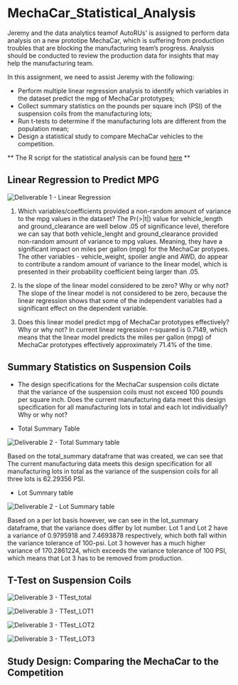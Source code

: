 # MechaCar_Statistical_Analysis

Jeremy and the data analytics teamof AutoRUs' is assigned to perform data analysis on a new prototipe MechaCar, which is suffering from production troubles that are blocking the manufacturing team’s progress.
Analysis should be conducted to review the production data for insights that may help the manufacturing team.

In this assignment, we need to assist Jeremy with the following:

* Perform multiple linear regression analysis to identify which variables in the dataset predict the mpg of MechaCar prototypes;
* Collect summary statistics on the pounds per square inch (PSI) of the suspension coils from the manufacturing lots;
* Run t-tests to determine if the manufacturing lots are different from the population mean;
* Design a statistical study to compare MechaCar vehicles to the competition.

** The R script for the statistical analysis can be found [here](https://github.com/Cryptotwister/MechaCar_Statistical_Analysis/blob/main/MechaCarChallenge.R) **

## Linear Regression to Predict MPG

![Deliverable 1 - Linear Regression](https://user-images.githubusercontent.com/42978221/159207939-bdee52a4-981b-4d89-9976-1fb95f58db6d.png)

1. Which variables/coefficients provided a non-random amount of variance to the mpg values in the dataset?
The Pr(>|t|) value for vehicle_length and ground_clearance are well below .05 of significance level, therefore we can say that both vehicle_lenght and ground_clearance provided non-random amount of variance to mpg values.
Meaning, they have a significant impact on miles per gallon (mpg) for the MechaCar protypes. The other variables - vehicle_weight, spoiler angle and AWD, do appear to contribute a random amount of variance to the linear model, which is presented in their probability coefficient being larger than .05.

2. Is the slope of the linear model considered to be zero? Why or why not?
The slope of the linear model is not considered to be zero, because the linear regression shows that some of the independent variables had a significant effect on the dependent variable. 

3. Does this linear model predict mpg of MechaCar prototypes effectively? Why or why not?
In current linear regression r-squared is 0.7149, which means that the linear model predicts the  miles per gallon (mpg) of MechaCar prototypes effectively approximately 71.4% of the time.

## Summary Statistics on Suspension Coils

* The design specifications for the MechaCar suspension coils dictate that the variance of the suspension coils must not exceed 100 pounds per square inch.
Does the current manufacturing data meet this design specification for all manufacturing lots in total and each lot individually? Why or why not?

* Total Summary Table

![Deliverable 2 - Total Summary table](https://user-images.githubusercontent.com/42978221/159211382-c9007ec7-54e8-4bed-93e2-57d51e8a169a.png)

Based on the total_summary dataframe that was created, we can see that The current manufacturing data meets this design specification for all manufacturing lots in total as the variance of the suspension coils for all three lots is 62.29356 PSI.

* Lot Summary table

![Deliverable 2 - Lot Summary table](https://user-images.githubusercontent.com/42978221/159211397-72f5d06d-35ee-45c3-8dc1-59c1a9a7a49f.png)

Based on a per lot basis however, we can see in the lot_summary dataframe, that the variance does differ by lot number.
Lot 1 and Lot 2 have a variance of 0.9795918 and 7.4693878 respectively, which both fall within the variance tolerance of 100-psi.
Lot 3 however has a much higher variance of 170.2861224, which exceeds the variance tolerance of 100 PSI, which means that Lot 3 has to be removed from production.

## T-Test on Suspension Coils

![Deliverable 3 - TTest_total](https://user-images.githubusercontent.com/42978221/159212578-7af86e21-1870-4bf6-8c7f-679e40446919.png)

![Deliverable 3 - TTest_LOT1](https://user-images.githubusercontent.com/42978221/159212584-65ea9ae1-b46d-4b26-8ca3-b99dad2d951b.png)

![Deliverable 3 - TTest_LOT2](https://user-images.githubusercontent.com/42978221/159212590-5a15b580-5544-4fb1-9222-0a0441631ecd.png)

![Deliverable 3 - TTest_LOT3](https://user-images.githubusercontent.com/42978221/159212602-147f0e41-4464-47f0-859e-71767039c8b3.png)



## Study Design: Comparing the MechaCar to the Competition